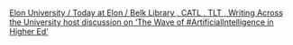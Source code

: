 [Elon University / Today at Elon / Belk Library , CATL , TLT , Writing Across the University host discussion on ‘The Wave of #ArtificialIntelligence in Higher Ed’](https://qi.tc/qi/111825)